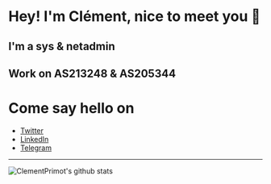 # Hey! I'm Clément, nice to meet you 👋

## I'm a sys & netadmin
## Work on AS213248 & AS205344

# Come say hello on
- [Twitter](https://twitter.com/ClementPrimot)
- [LinkedIn](https://www.linkedin.com/in/cl%C3%A9ment-primot-162394177/)
- [Telegram](http://telegram.me/PClement)

___

![ClementPrimot's github stats](https://github-readme-stats.vercel.app/api?username=ClementPrimot&show_icons=true&theme=dark)
